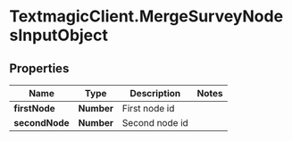 # TextmagicClient.MergeSurveyNodesInputObject

## Properties
Name | Type | Description | Notes
------------ | ------------- | ------------- | -------------
**firstNode** | **Number** | First node id | 
**secondNode** | **Number** | Second node id | 


